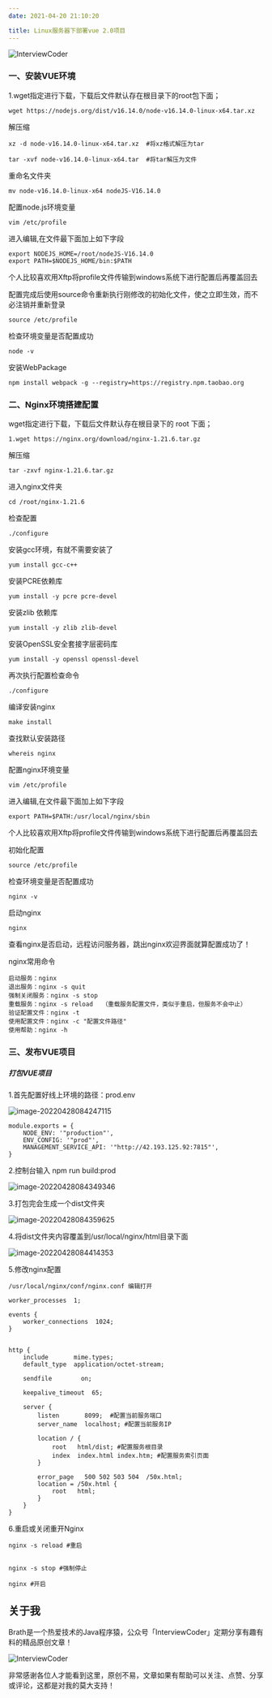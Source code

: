 ```yaml
---
date: 2021-04-20 21:10:20

title: Linux服务器下部署vue 2.0项目
---
```


![InterviewCoder](https://brath4.oss-cn-shenzhen.aliyuncs.com/picgo/%E6%89%AB%E7%A0%81_%E6%90%9C%E7%B4%A2%E8%81%94%E5%90%88%E4%BC%A0%E6%92%AD%E6%A0%B7%E5%BC%8F-%E6%A0%87%E5%87%86%E8%89%B2%E7%89%88.png)



### 一、安装VUE环境

1.wget指定进行下载，下载后文件默认存在根目录下的root包下面；

```
wget https://nodejs.org/dist/v16.14.0/node-v16.14.0-linux-x64.tar.xz
```



解压缩

```
xz -d node-v16.14.0-linux-x64.tar.xz  #将xz格式解压为tar

tar -xvf node-v16.14.0-linux-x64.tar  #将tar解压为文件
```



重命名文件夹

```
mv node-v16.14.0-linux-x64 nodeJS-V16.14.0

```



配置node.js环境变量

```
vim /etc/profile
```



进入编辑,在文件最下面加上如下字段

```
export NODEJS_HOME=/root/nodeJS-V16.14.0
export PATH=$NODEJS_HOME/bin:$PATH
```


个人比较喜欢用Xftp将profile文件传输到windows系统下进行配置后再覆盖回去

配置完成后使用source命令重新执行刚修改的初始化文件，使之立即生效，而不必注销并重新登录

```
source /etc/profile
```


检查环境变量是否配置成功

```
node -v
```


安装WebPackage

```
npm install webpack -g --registry=https://registry.npm.taobao.org
```



### 二、Nginx环境搭建配置

wget指定进行下载，下载后文件默认存在根目录下的 root 下面；

```
1.wget https://nginx.org/download/nginx-1.21.6.tar.gz
```


解压缩

```
tar -zxvf nginx-1.21.6.tar.gz
```


进入nginx文件夹

```
cd /root/nginx-1.21.6
```


检查配置

```
./configure
```


安装gcc环境，有就不需要安装了

```
yum install gcc-c++
```


安装PCRE依赖库

```
yum install -y pcre pcre-devel
```


安装zlib 依赖库

```
yum install -y zlib zlib-devel
```


安装OpenSSL安全套接字层密码库

```
yum install -y openssl openssl-devel
```


再次执行配置检查命令

```
./configure

```


编译安装nginx

```
make install
```


查找默认安装路径

```
whereis nginx
```



配置nginx环境变量

```
vim /etc/profile
```


进入编辑,在文件最下面加上如下字段

```
export PATH=$PATH:/usr/local/nginx/sbin
```


个人比较喜欢用Xftp将profile文件传输到windows系统下进行配置后再覆盖回去

初始化配置

```
source /etc/profile
```


检查环境变量是否配置成功

```
nginx -v
```


启动nginx

```
nginx
```


查看nginx是否启动，远程访问服务器，跳出nginx欢迎界面就算配置成功了！


nginx常用命令

```
启动服务：nginx
退出服务：nginx -s quit
强制关闭服务：nginx -s stop
重载服务：nginx -s reload　　（重载服务配置文件，类似于重启，但服务不会中止）
验证配置文件：nginx -t
使用配置文件：nginx -c "配置文件路径"
使用帮助：nginx -h
```



### 三、发布VUE项目

##### 打包VUE项目

1.首先配置好线上环境的路径：prod.env 

![image-20220428084247115](https://brath.cloud/blogImg/image-20220428084247115.png)

```vue
module.exports = {
	NODE_ENV: '"production"',
	ENV_CONFIG: '"prod"',
	MANAGEMENT_SERVICE_API: '"http://42.193.125.92:7815"',
}
```



2.控制台输入 npm run build:prod

![image-20220428084349346](https://brath.cloud/blogImg/image-20220428084349346.png)



3.打包完会生成一个dist文件夹

![image-20220428084359625](https://brath.cloud/blogImg/image-20220428084359625.png)



4.将dist文件夹内容覆盖到/usr/local/nginx/html目录下面

![image-20220428084414353](https://brath.cloud/blogImg/image-20220428084414353.png)

5.修改nginx配置

```
/usr/local/nginx/conf/nginx.conf 编辑打开
```

```nginx
worker_processes  1;

events {
    worker_connections  1024;
}


http {
    include       mime.types;
    default_type  application/octet-stream;

    sendfile        on;

    keepalive_timeout  65;

    server {
        listen       8099;  #配置当前服务端口
        server_name  localhost; #配置当前服务IP
        
        location / {
            root   html/dist; #配置服务根目录
            index  index.html index.htm; #配置服务索引页面
        }

        error_page   500 502 503 504  /50x.html;
        location = /50x.html {
            root   html;
        }
    }
}

```



6.重启或关闭重开Nginx

```nginx
nginx -s reload #重启


nginx -s stop #强制停止

nginx #开启

```

## 关于我

Brath是一个热爱技术的Java程序猿，公众号「InterviewCoder」定期分享有趣有料的精品原创文章！

![InterviewCoder](https://brath4.oss-cn-shenzhen.aliyuncs.com/picgo/%E4%BA%8C%E7%BB%B4%E7%A0%81plus.png)

非常感谢各位人才能看到这里，原创不易，文章如果有帮助可以关注、点赞、分享或评论，这都是对我的莫大支持！
